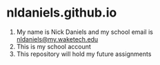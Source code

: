 # nldaniels.github.io
1. My name is Nick Daniels and my school email is nldaniels@my.waketech.edu
2. This is my school account
3. This repository will hold my future assignments